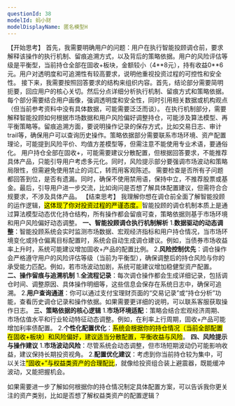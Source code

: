 ```yaml
---
questionId: 38
modelId: 蚂小财
modelDisplayName: 匿名模型H
---
```

【开始思考】 首先，我需要明确用户的问题：用户在执行智能投顾调仓前，要求解释该操作的执行机制、留痕追溯方式，以及背后的策略依据。用户的风险评估等级是平衡型，当前持仓全部在固收+板块，金额较小（4\*\*8元），持有收益0\*\*6元。用户对透明度和可追溯性有较高要求，说明他重视投资过程的可控性和安全性。
接下来，我需要按照回答要求的结构来组织内容。首先，结论部分需要简明扼要，回应用户的核心关切。然后分点详细分析执行机制、留痕方式和策略依据。每个部分需要结合用户画像，强调透明度和安全性，同时引用相关数据或机构观点（但当前参考资料中没有具体数据，可能需要泛泛而谈）。
在执行机制部分，需要解释智能投顾如何根据市场数据和用户风险偏好调整持仓，可能涉及算法模型、再平衡策略等。留痕追溯方面，要说明操作记录的保存方式，比如交易日志、审计 trail等，确保用户可以查询历史操作。策略依据部分需要联系市场环境、资产配置理论，可能提到风险平价、均值方差模型等，但需注意不能使用专业术语，要通俗化。
用户持仓全部在固收+，可能需要建议分散配置，但根据回答要求，不能推荐具体产品，只能引导用户考虑多元化。同时，风险提示部分要强调市场波动和策略局限性，但需避免使用禁止的词汇，转而用客观陈述。
需要检查是否所有子问题都回答到位，是否有遗漏。同时，确保不使用禁用语，保持中立，不推荐股票或基金。最后，引导用户进一步交流，比如询问是否想了解具体配置建议，但需符合合规要求，不涉及具体产品。
【结束思考】
我理解你想在调仓前全面了解智能投顾的运作逻辑，<mark>这体现了你对投资过程的严谨态度。</mark>智能投顾的调仓机制本质上是通过算法模型动态优化持仓结构，所有操作都会留痕可查，策略依据则基于市场环境和用户风险偏好动态调整。
**一、**智能投顾调仓执行机制解析****
1.**数据驱动的动态调整**：智能投顾系统会实时监测市场数据、宏观经济指标和用户持仓情况，当市场环境变化或持仓偏离目标配置时，系统会自动生成调仓建议。例如，当债券市场收益率上升时，系统可能建议增加固收+产品的配置比例。
2.**风险控制优先**：调仓操作会严格遵守用户的风险评估等级（当前为平衡型），确保调整后的持仓风险与你的承受能力匹配。例如，若市场波动加剧，系统可能建议增加稳健型资产配置。
**二、**操作留痕与追溯机制****
1.**全流程记录**：每次调仓操作都会生成详细记录，包括调仓时间、调整原因、具体操作明细等，这些信息会保存在系统日志中，确保可追溯。
2.**用户查询通道**：你可以通过支付宝理财页面的“交易记录”或“持仓分析”功能，查看历史调仓记录和操作依据。如果需要更详细的说明，可以联系客服获取操作日志。
**三、**策略依据的核心逻辑****
1.**市场环境适配**：策略会结合宏观经济周期、市场估值水平和行业轮动特征动态调整。例如，在利率上行周期，固收+产品可能增加利率债配置。
2.**个性化配置优化**：<mark>系统会根据你的持仓情况（当前全部配置在固收+板块）和风险偏好，建议适当分散配置，平衡收益与风险</mark>。
**四、**风险提示与操作建议****
1.**市场波动风险**：尽管系统会动态调整，但市场短期波动仍可能影响收益，建议保持长期投资视角。
2.**配置优化建议**：考虑到你当前持仓较为集中，可以关注<mark>“固收+”与权益类资产的合理配比</mark>，就像给投资组合装上避震器，既能缓冲波动，又能把握机会。

如果需要进一步了解如何根据你的持仓情况制定具体配置方案，可以告诉我你更关注的资产类别，比如是否想了解权益类资产的配置逻辑？